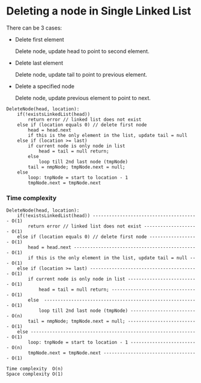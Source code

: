 # Deleting a node in Single Linked List

There can be 3 cases:
- Delete first element

    Delete node, update head to point to second element.

- Delete last element

    Delete node, update tail to point to previous element.

- Delete a specified node

    Delete node, update previous element to point to next.

```
DeleteNode(head, location):
    if(!existsLinkedList(head))
        return error // linked list does not exist
    else if (location equals 0) // delete first node
        head = head.next
        if this is the only element in the list, update tail = null
    else if (location >= last)
        if current node is only node in list
            head = tail = null return;
        else 
            loop till 2nd last node (tmpNode)
        tail = nmpNode; tmpNode.next = null;
    else
        loop: tnpNode = start to location - 1
        tmpNode.next = tmpNode.next
```

### Time complexity

```
DeleteNode(head, location):
    if(!existsLinkedList(head)) --------------------------------------- O(1)
        return error // linked list does not exist -------------------- O(1)
    else if (location equals 0) // delete first node ------------------ O(1)
        head = head.next ---------------------------------------------- O(1)
        if this is the only element in the list, update tail = null --- O(1)
    else if (location >= last) ---------------------------------------- O(1)
        if current node is only node in list -------------------------- O(1)
            head = tail = null return; -------------------------------- O(1)
        else  --------------------------------------------------------- O(1)
            loop till 2nd last node (tmpNode) ------------------------- O(n)
        tail = nmpNode; tmpNode.next = null; -------------------------- O(1)
    else -------------------------------------------------------------- O(1)
        loop: tnpNode = start to location - 1 ------------------------- O(n)
        tmpNode.next = tmpNode.next ----------------------------------- O(1)

Time complexity  O(n)
Space complexity O(1)
```